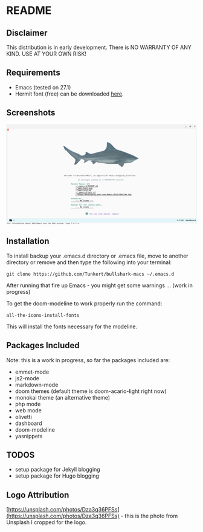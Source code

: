 # README

## Disclaimer

This distribution is in early development. There is NO WARRANTY OF ANY KIND. USE AT YOUR OWN RISK!

## Requirements

- Emacs (tested on 27.1)
- Hermit font (free) can be downloaded [here](https://pcaro.es/p/hermit/).

## Screenshots

![A screenshot of Bullshark Emacs](screenshots/screenshot-bullshark-emacs.png)

## Installation

To install backup your .emacs.d directory or .emacs file, move to another directory or remove and then type the following into your terminal:

```
git clone https://github.com/Tunkert/bullshark-macs ~/.emacs.d
```

After running that fire up Emacs - you might get some warnings ... (work in progress)

To get the doom-modeline to work properly run the command:

```
all-the-icons-install-fonts
```

This will install the fonts necessary for the modeline.

## Packages Included

Note: this is a work in progress, so far the packages included are:

- emmet-mode
- js2-mode
- markdown-mode
- doom themes (default theme is doom-acario-light right now)
- monokai theme (an alternative theme)
- php mode
- web mode
- olivetti
- dashboard
- doom-modeline
- yasnippets

## TODOS

- setup package for Jekyll blogging
- setup package for Hugo blogging

## Logo Attribution

[https://unsplash.com/photos/Dza3q36PFSs](https://unsplash.com/photos/Dza3q36PFSs) - this is the photo from Unsplash I cropped for the logo.
